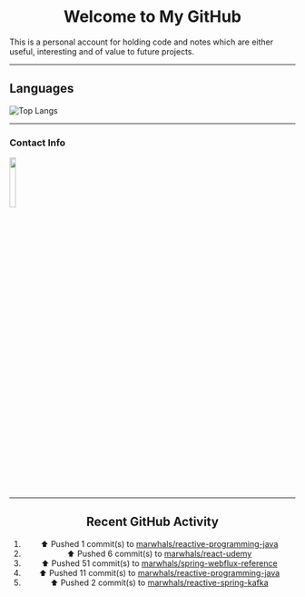 <div style="text-align: center;">

# Welcome to My GitHub

</div>

This is a personal account for holding code and notes which are either useful, interesting and of value to future projects.

---
## Languages

![Top Langs](https://github-readme-stats.vercel.app/api/top-langs/?username=marwhals&layout=compact&bg_color=282c34&text_color=ffffff&title_color=ff5733)
 
---

### Contact Info

<a href="https://www.linkedin.com/in/marjanmubarok/">
  <img src="https://upload.wikimedia.org/wikipedia/commons/0/01/LinkedIn_Logo.svg" width="15%">
</a>

---

<div style="text-align: center;">

## Recent GitHub Activity

<!--RECENT_ACTIVITY:start-->
1. ⬆️ Pushed 1 commit(s) to [marwhals/reactive-programming-java](https://github.com/marwhals/reactive-programming-java)<br>
2. ⬆️ Pushed 6 commit(s) to [marwhals/react-udemy](https://github.com/marwhals/react-udemy)<br>
3. ⬆️ Pushed 51 commit(s) to [marwhals/spring-webflux-reference](https://github.com/marwhals/spring-webflux-reference)<br>
4. ⬆️ Pushed 11 commit(s) to [marwhals/reactive-programming-java](https://github.com/marwhals/reactive-programming-java)<br>
5. ⬆️ Pushed 2 commit(s) to [marwhals/reactive-spring-kafka](https://github.com/marwhals/reactive-spring-kafka)<br>
<!--RECENT_ACTIVITY:end-->

</div>